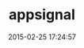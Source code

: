 ---
layout: inspirer-parcours-apps-default
title: appsignal
logo: appsignal_128.png
intro: Two different experiences one during the night and the other during the day explaining the advantages of electric vehicles and charging station.
parcours-apps-os: Android Wear
scenario: onboarding
url-app-ios: http://localhost:9000/parcours-apps-ios-2/
url-app-android: http://localhost:9000/parcours-apps-android-1/
url-app-apple-watch: http://localhost:9000/parcours-apps-ios-1/
image-1: twitter-ios-parcours-onboarding-step1.png
image-1-tache: splash screen
image-2: twitter-ios-parcours-onboarding-step1.png
image-2-tache: splash screen
image-3: twitter-ios-parcours-onboarding-step1.png
image-3-tache: splash screen
image-4: twitter-ios-parcours-onboarding-step1.png
image-4-tache: splash screen
image-5: twitter-ios-parcours-onboarding-step1.png
image-5-tache: splash screen
image-6: twitter-ios-parcours-onboarding-step1.png
image-6-tache: splash screen
image-7: twitter-ios-parcours-onboarding-step1.png
image-7-tache: splash screen
image-8: twitter-ios-parcours-onboarding-step1.png
image-8-tache: splash screen
keyword_title: jekyll

date: 2015-02-25 17:24:57
description: blablabla
path1: inspiration
path2: parcours-apps
path3: android-wear
category: parcours-apps-android-wear
tags:
- parcours-apps-android-wear-onboarding
- parcours-apps-android-wear-twitter
---